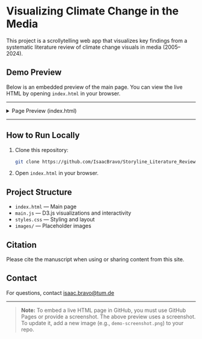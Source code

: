 # Visualizing Climate Change in the Media

This project is a scrollytelling web app that visualizes key findings from a systematic literature review of climate change visuals in media (2005–2024).

## Demo Preview

Below is an embedded preview of the main page. You can view the live HTML by opening `index.html` in your browser.

---

<details>
  <summary>Page Preview (index.html)</summary>
  <br>
  <div align="center">
    <img src="https://raw.githubusercontent.com/IsaacBravo/Storyline_Literature_Review-/refs/heads/main/images/screenshot-demo-project.jpg" alt="Demo Screenshot" width="900" />
  </div>
</details>

---

## How to Run Locally

1. Clone this repository:
   ```sh
   git clone https://github.com/IsaacBravo/Storyline_Literature_Review-.git
   ```
2. Open `index.html` in your browser.

## Project Structure
- `index.html` — Main page
- `main.js` — D3.js visualizations and interactivity
- `styles.css` — Styling and layout
- `images/` — Placeholder images

## Citation
Please cite the manuscript when using or sharing content from this site.

## Contact
For questions, contact [isaac.bravo@tum.de](mailto:isaac.bravo@tum.de)

---

> **Note:** To embed a live HTML page in GitHub, you must use GitHub Pages or provide a screenshot. The above preview uses a screenshot. To update it, add a new image (e.g., `demo-screenshot.png`) to your repo.
